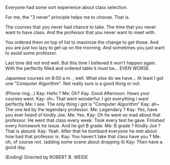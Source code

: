 Everyone had some sort experience about class selection.

For me, the "3 never" principle helps me to choose.
That is.

The courses that you never had chance to take.
The time that you never want to have class.
And the professor that you never want to meet with.

You ordered them on top of list to maximize the change to get those.
And you are just too lazy to get up on the morning.
And sometimes you just want to avoid some professor.

Last time did not end well.
But this time I believed it won't happen again.
With the perfectly filled and ordered table it must be...
EVEN WORSE.

Japanese courses  on 8:00 a.m. , well.
What else do we have...
At least I got one "Computer Algorithm".
Not really sure is a good thing or not.

(Phone ring...)
Kay: Hello ?
Me: Oh? Kay. Good Afternoon. Hows your courses went.
Kay: oh~ That went wonderful. I got everything i want perfectly
Me: I see. The only thing i got is "Computer Algorithm"
Kay:  ah~ The one led by the legendary professor.
Me: Legendary ?
Kay: Yes, have you ever heard of kindly Joe.
Me: Yes. 
Kay: Oh he were so mad about that professor. 
	He went that class every week. 
	Took every test he gave.
	Finished every homework he issue.
	And he got B grade.
Me: B grade ? Kindly Joe ? That is absurd.
Kay: Yeah. After that he bombard everyone he met about how bad that professor is.
Kay: You haven't take that class have you ? 
Me: oh, of course not.  (adding some scene about dropping it)
Kay: Then have a good day.

(Ending)
Directed by
ROBERT B. WEIDE

